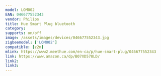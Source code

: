```yaml
---
model: LOM002
EAN: 046677552343
vendor: Philips
title: Hue Smart Plug bluetooth
category:
supports: on/off
image: /assets/images/devices/046677552343.jpg
zigbeemodel: ['LOM002']
compatible: [z2m]
mlink: https://www2.meethue.com/en-ca/p/hue-smart-plug/046677552343
link: https://www.amazon.ca/dp/B07XD578LD/
link2: 
link3: 
---
```

